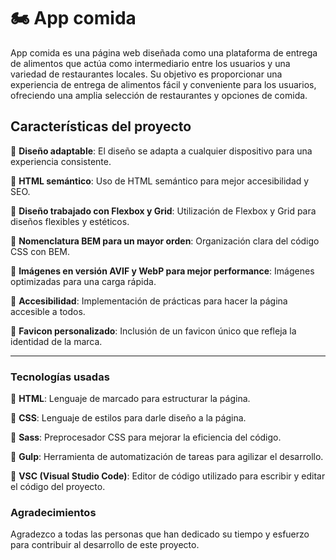 # 🏍️ App comida

App comida es una página web diseñada como una plataforma de entrega de alimentos que actúa como intermediario entre los usuarios y una variedad de restaurantes locales. Su objetivo es proporcionar una experiencia de entrega de alimentos fácil y conveniente para los usuarios, ofreciendo una amplia selección de restaurantes y opciones de comida.

## Características del proyecto

🔹 **Diseño adaptable**: El diseño se adapta a cualquier dispositivo para una experiencia consistente.

🔹 **HTML semántico**: Uso de HTML semántico para mejor accesibilidad y SEO.

🔹 **Diseño trabajado con Flexbox y Grid**: Utilización de Flexbox y Grid para diseños flexibles y estéticos.

🔹 **Nomenclatura BEM para un mayor orden**: Organización clara del código CSS con BEM.

🔹 **Imágenes en versión AVIF y WebP para mejor performance**: Imágenes optimizadas para una carga rápida.

🔹 **Accesibilidad**: Implementación de prácticas para hacer la página accesible a todos.

🔹 **Favicon personalizado**: Inclusión de un favicon único que refleja la identidad de la marca.

---

### Tecnologías usadas

🔸 **HTML**: Lenguaje de marcado para estructurar la página.

🔸 **CSS**: Lenguaje de estilos para darle diseño a la página.
  
🔸 **Sass**: Preprocesador CSS para mejorar la eficiencia del código.

🔸 **Gulp**: Herramienta de automatización de tareas para agilizar el desarrollo.

🔸 **VSC (Visual Studio Code)**: Editor de código utilizado para escribir y editar el código del proyecto.

### Agradecimientos

Agradezco a todas las personas que han dedicado su tiempo y esfuerzo para contribuir al desarrollo de este proyecto.

